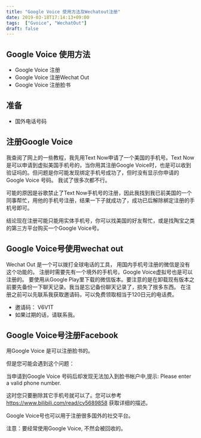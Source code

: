 ```yaml
---
title: "Google Voice 使用方法及Wechatout注册"
date: 2019-03-18T17:14:13+09:00
tags:  ["Gvoice", "WechatOut"]
draft: false
---
```


## Google Voice 使用方法

- Google Voice 注册
- Google Voice 注册Wechat Out
- Google Voice 注册脸书

## 准备
- 国外电话号码

## 注册Google Voice

我查阅了网上的一些教程，我先用Text Now申请了一个美国的手机号。Text Now是可以申请到虚拟美国手机号的，当你用其注册Google Voice时，也是可以收到验证吗的。但问题是你可能发现绑定手机号成功了，但时没有显示你申请的Google Voice 号码。 我试了很多次都不行。


可能的原因是谷歌禁止了Text Now手机号的注册，因此我找到我已前美国的一个同事帮忙，用他的手机号注册，结果一下子就成功了，成功已后解除梆定注册的手机号即可。


结论现在注册可能只能用实体手机号，你可以找美国的好友帮忙，或是找陶宝之类的第三方平台购买一个Google Voice号。

## Google Voice号使用wechat out

Wechat Out 是一个可以拨打全球电话的工具， 用国内手机号注册的微信是没有这个功能的。 注册时需要先有一个境外的手机号。Google Voice虚拟号也是可以注册的。 要使用从Google Play里下载的微信版本。要注意的是在卸载现有版本之前要先备份一下聊天记录。我当是忘记备份聊天记录了，损失了拫多东西。  在注册之前可以先联系我获取邀请码，可以免费领取相当于120日元的电话费。

- 邀请码： V6V1T
- 如果过期的话，请联系我。

## Google Voice号注册Facebook

用Google Voice 是可以注册脸书的。

但是您可能会遇到这个问题：

当申请到Google Voice 号码后却发现无法加入到脸书帐户中,提示: Please enter a valid phone number.

这时您只要删除其它手机号就可以了。您可以参考 https://www.bilibili.com/read/cv5689858 获取详细的描述。

Google Voice号也可以用于注册很多国外的社交平台。

注意：要经常使用Google Voice, 不然会被回收的。
